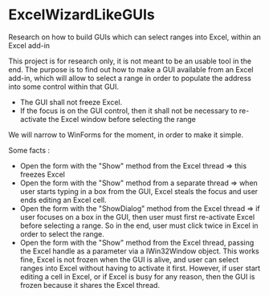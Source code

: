 # ExcelWizardLikeGUIs
Research on how to build GUIs which can select ranges into Excel, within an Excel add-in

This project is for research only, it is not meant to be an usable tool in the end.
The purpose is to find out how to make a GUI available from an Excel add-in, which will allow to select a range in order to populate the address into some control within that GUI.

- The GUI shall not freeze Excel.
- If the focus is on the GUI control, then it shall not be necessary to re-activate the Excel window before selecting the range

We will narrow to WinForms for the moment, in order to make it simple.

Some facts :
- Open the form with the "Show" method from the Excel thread => this freezes Excel
- Open the form with the "Show" method from a separate thread => when user starts typing in a box from the GUI, Excel steals the focus and user ends editing an Excel cell.
- Open the form with the "ShowDialog" method from the Excel thread => if user focuses on a box in the GUI, then user must first re-activate Excel before selecting a range. So in the end, user must click twice in Excel in order to select the range.
- Open the form with the "Show" method from the Excel thread, passing the Excel handle as a parameter via a IWin32Window object. This works fine, Excel is not frozen when the GUI is alive, and user can select ranges into Excel without having to activate it first. However, if user start editing a cell in Excel, or if Excel is busy for any reason, then the GUI is frozen because it shares the Excel thread. 

